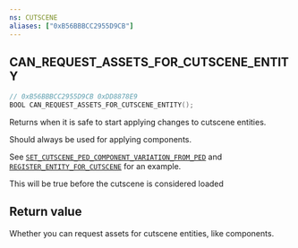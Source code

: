 ```yaml
---
ns: CUTSCENE
aliases: ["0xB56BBBCC2955D9CB"]
---
```

## CAN_REQUEST_ASSETS_FOR_CUTSCENE_ENTITY

```c
// 0xB56BBBCC2955D9CB 0xDD8878E9
BOOL CAN_REQUEST_ASSETS_FOR_CUTSCENE_ENTITY();
```

Returns when it is safe to start applying changes to cutscene entities.

Should always be used for applying components.

See [`SET_CUTSCENE_PED_COMPONENT_VARIATION_FROM_PED`](#_0x2A56C06EBEF2B0D9) and [`REGISTER_ENTITY_FOR_CUTSCENE`](#_0xE40C1C56DF95C2E8) for an example.

This will be true before the cutscene is considered loaded

## Return value
Whether you can request assets for cutscene entities, like components.